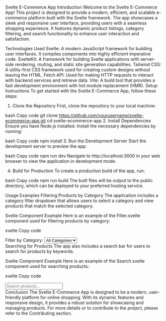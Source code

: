 Svelte E-Commerce App
Introduction
Welcome to the Svelte E-Commerce App! This project is designed to provide a modern, efficient, and scalable e-commerce platform built with the Svelte framework. The app showcases a sleek and responsive user interface, providing users with a seamless shopping experience. It features dynamic product listings, category filtering, and search functionality to enhance user interaction and satisfaction.

Technologies Used
Svelte: A modern JavaScript framework for building user interfaces. It compiles components into highly efficient imperative code.
SvelteKit: A framework for building Svelte applications with server-side rendering, routing, and static site generation capabilities.
Tailwind CSS: A utility-first CSS framework used for creating custom designs without leaving the HTML.
Fetch API: Used for making HTTP requests to interact with backend services and retrieve data.
Vite: A build tool that provides a fast development environment with hot module replacement (HMR).
Setup Instructions
To get started with the Svelte E-Commerce App, follow these steps:

1. Clone the Repository
First, clone the repository to your local machine:

bash
Copy code
git clone https://github.com/yourusername/svelte-ecommerce-app.git
cd svelte-ecommerce-app
2. Install Dependencies
Ensure you have Node.js installed. Install the necessary dependencies by running:

bash
Copy code
npm install
3. Run the Development Server
Start the development server to preview the app:

bash
Copy code
npm run dev
Navigate to http://localhost:3000 in your web browser to view the application in development mode.

4. Build for Production
To create a production build of the app, run:

bash
Copy code
npm run build
The built files will be output to the public directory, which can be deployed to your preferred hosting service.

Usage Examples
Filtering Products by Category
The application includes a category filter dropdown that allows users to select a category and view products that match the selected category.

Svelte Component Example
Here is an example of the Filter.svelte component used for filtering products by category:

svelte
Copy code
<script>
  import { onMount } from 'svelte';
  import { writable } from 'svelte/store';
  import { getCategories } from '../api/api';

  let categories = writable([]);
  let selectedCategory = '';

  onMount(async () => {
    const response = await getCategories();
    categories.set(response);
  });

  function handleCategoryChange(event) {
    selectedCategory = event.target.value;
    // Add functionality to filter products based on selectedCategory
  }
</script>

<div class="filter-container">
  <label for="category">Filter by Category:</label>
  <select id="category" bind:value={selectedCategory} on:change={handleCategoryChange}>
    <option value="">All Categories</option>
    {#each $categories as category}
      <option value={category}>{category}</option>
    {/each}
  </select>
</div>
Searching for Products
The app also includes a search bar for users to search for products by keywords.

Svelte Component Example
Here is an example of the Search.svelte component used for searching products:

svelte
Copy code
<script>
  let searchTerm = '';

  function handleSearch(event) {
    searchTerm = event.target.value;
    // Add functionality to search products based on searchTerm
  }
</script>

<div class="search-container">
  <input 
    type="search" 
    placeholder="Search products..." 
    bind:value={searchTerm} 
    on:input={handleSearch} 
  />
</div>
Conclusion
The Svelte E-Commerce App is designed to be a modern, user-friendly platform for online shopping. With its dynamic features and responsive design, it provides a robust solution for showcasing and managing products. For more details or to contribute to the project, please refer to the Contributing section.